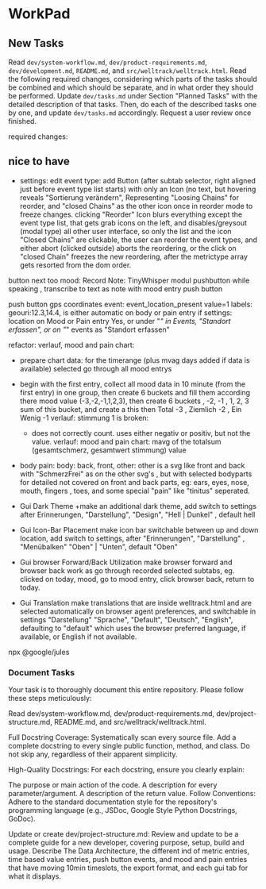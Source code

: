 # WorkPad

## New Tasks

Read `dev/system-workflow.md`, `dev/product-requirements.md`, `dev/development.md`,  `README.md`, and `src/welltrack/welltrack.html`.
Read the following required changes, considering which parts of the tasks should be combined and which should be separate, and in what order they should be performed.
Update `dev/tasks.md` under Section "Planned Tasks" with the detailed description of that tasks.
Then, do each of the described tasks one by one, and update `dev/tasks.md` accordingly.
Request a user review once finished.

required changes:

## nice to have

- settings: edit event type: add Button (after subtab selector, right aligned just before event type list starts) with only an Icon (no text, but hovering reveals "Sortierung verändern", Representing "Loosing Chains" for reorder, and "closed Chains" as the other icon once in reorder mode to freeze changes. clicking "Reorder" Icon blurs everything except the event type list, that gets grab icons on the left, and disables/greysout (modal type) all other user interface, so only the list and the icon "Closed Chains" are clickable, the user can reorder the event types, and either abort (clicked outside) aborts the reordering, or the click on "closed Chain" freezes the new reordering, after the metrictype array gets resorted from the dom order.

button next too mood: Record Note: TinyWhisper modul pushbutton while speaking , transcribe to text as note with mood entry
push button

push button gps coordinates event: event_location_present value=1 labels: geouri:12.3,14.4, is either automatic on body or pain entry if settings: location on Mood or Pain entry Yes, or under "*" in Events, "Standort erfassen", or on "*" events as "Standort erfassen"

refactor: verlauf, mood and pain chart:
+ prepare chart data: for the timerange (plus mvag days added if data is available) selected go through all mood entrys
+ begin with the first entry, collect all mood data in 10 minute (from the first entry) in one group,
then create 6 buckets and fill them according there mood value (-3,-2,-1,1,2,3),
 then create 6 buckets , -2, -1 , 1, 2, 3 sum of this bucket, and create a this then
Total -3 , Ziemlich -2 , Ein Wenig -1
verlauf: stimmung 1 is broken:
    + does not correctly count. uses either negativ or positiv, but not the value.
verlauf: mood and pain chart: mavg of the totalsum (gesamtschmerz, gesamtwert stimmung) value


+ body pain: body: back, front, other: other is a svg like front and back with "SchmerzFrei" as on the other svg's , but with selected bodyparts
  for detailed not covered on front and back parts, eg: ears, eyes, nose, mouth, fingers , toes, and some special "pain" like "tinitus" seperated.


+ Gui Dark Theme
    +make an additional dark theme, add switch to settings after Erinnerungen, "Darstellung", "Design", "Hell | Dunkel" , default hell

+ Gui Icon-Bar Placement
    make icon bar switchable between up and down location, add switch to settings, after "Erinnerungen", "Darstellung" , "Menübalken" "Oben" | "Unten", default "Oben"

+ Gui browser Forward/Back Utilization
    make browser forward and browser back work as go through recorded selected subtabs, eg. clicked on today, mood, go to mood entry, click browser back, return to today.

+ Gui Translation
    make translations that are inside welltrack.html and are selected automatically on browser agent preferences, and switchable in settings "Darstellung" "Sprache", "Default", "Deutsch", "English", defaulting to "default" which uses the browser preferred language, if available, or English if not available.


npx @google/jules


### Document Tasks

Your task is to thoroughly document this entire repository. Please follow these steps meticulously:

Read dev/system-workflow.md, dev/product-requirements.md, dev/project-structure.md, README.md, and src/welltrack/welltrack.html.

Full Docstring Coverage: Systematically scan every source file. Add a complete docstring to every single public function, method, and class. Do not skip any, regardless of their apparent simplicity.

High-Quality Docstrings: For each docstring, ensure you clearly explain:

The purpose or main action of the code.
A description for every parameter/argument.
A description of the return value.
Follow Conventions: Adhere to the standard documentation style for the repository's programming language (e.g., JSDoc, Google Style Python Docstrings, GoDoc).

Update or create dev/project-structure.md: Review and update to be a complete guide for a new developer, covering purpose, setup, build and usage. Describe The Data Architecture, the different ind of metric entries, time based value entries, push button events, and mood and pain entries that have moving 10min timeslots, the export format, and each gui tab for what it displays.
